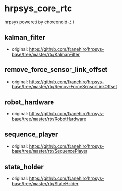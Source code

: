 # hrpsys_core_rtc
hrpsys powered by choreonoid-2.1

## kalman_filter
- original: https://github.com/fkanehiro/hrpsys-base/tree/master/rtc/KalmanFilter

## remove_force_sensor_link_offset
- original: https://github.com/fkanehiro/hrpsys-base/tree/master/rtc/RemoveForceSensorLinkOffset

## robot_hardware
- original: https://github.com/fkanehiro/hrpsys-base/tree/master/rtc/RobotHardware

## sequence_player
- original: https://github.com/fkanehiro/hrpsys-base/tree/master/rtc/SequencePlayer

## state_holder
- original: https://github.com/fkanehiro/hrpsys-base/tree/master/rtc/StateHolder

